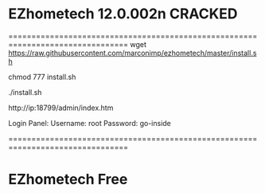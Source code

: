 # EZhometech 12.0.002n CRACKED 
================================================================================
wget https://raw.githubusercontent.com/marconimp/ezhometech/master/install.sh

chmod 777 install.sh

./install.sh

http://ip:18799/admin/index.htm

Login Panel:
Username: root
Password: go-inside

================================================================================
# EZhometech Free
